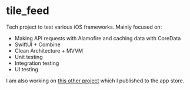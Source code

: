 # tile_feed
Tech project to test various iOS frameworks. Mainly focused on:

- Making API requests with Alamofire and caching data with CoreData
- SwiftUI + Combine
- Clean Architecture + MVVM
- Unit testing
- Integration testing
- UI testing

I am also working on [this other project](https://github.com/BlanesP/simple_investment_tracker) which I published to the app store.
